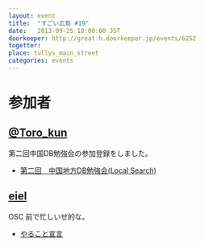 ```yaml
---
layout: event
title:  "すごい広島 #19"
date:   2013-09-25 18:00:00 JST
doorkeeper: http://great-h.doorkeeper.jp/events/6252
togetter:
place: tullys_main_street
categories: events
---
```


# 参加者

## [@Toro_kun](https://twitter.com/Toro_kun)

第二回中国DB勉強会の参加登録をしました。

* [第二回　中国地方DB勉強会(Local Search)](http://local.aguuu.com/events/21550)

## [eiel](http://eiel.info/)

OSC 前で忙しいぜ的な。

* [やること宣言](https://github.com/great-h/great-h.github.io/issues/276)
